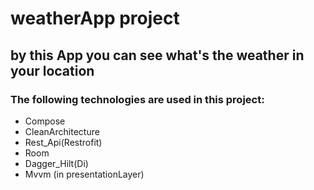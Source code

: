 # weatherApp project
## by this App you can see what's the weather in your location
### The following technologies are used in this project:
+ Compose
+ CleanArchitecture
+ Rest_Api(Restrofit)
+ Room
+ Dagger_Hilt(Di)
+ Mvvm (in presentationLayer)     

